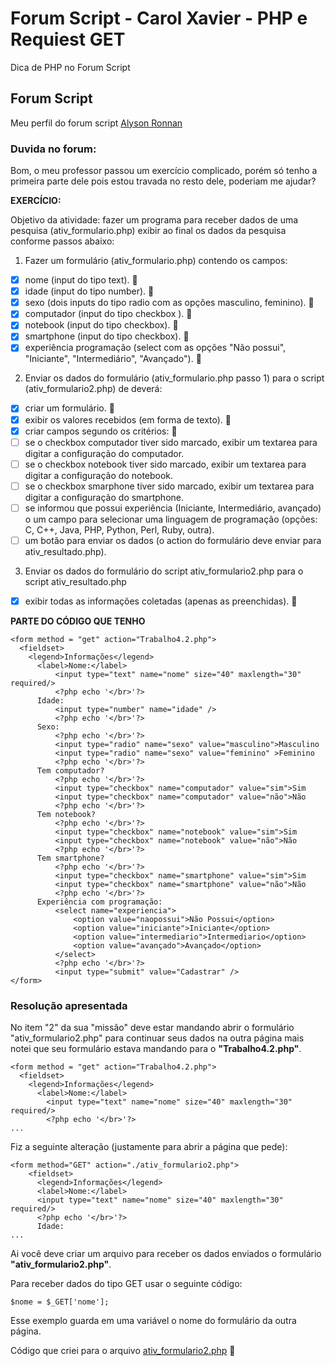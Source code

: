 # Forum Script - Carol Xavier - PHP e Requiest GET
 Dica de PHP no Forum Script

 ## Forum Script
 Meu perfil do forum script [Alyson Ronnan](https://forum.scriptbrasil.com.br/profile/94500-alyson-ronnan-martins/)

 ### Duvida no forum:
 Bom, o meu professor passou um exercício complicado, porém só tenho a primeira parte dele pois estou travada no resto dele, poderiam me ajudar?

**EXERCÍCIO:**

Objetivo da atividade: fazer um programa para receber dados de uma pesquisa (ativ_formulario.php) exibir ao final os dados da pesquisa conforme passos abaixo:

1. Fazer um formulário (ativ_formulario.php) contendo os campos:

- [x] nome (input do tipo text). :tada:
- [x] idade (input do tipo number). :tada:
- [x] sexo (dois inputs do tipo radio com as opções masculino, feminino). :tada:
- [x] computador (input do tipo checkbox ). :tada:
- [x] notebook (input do tipo checkbox). :tada:
- [x] smartphone (input do tipo checkbox). :tada:
- [x] experiência programação (select com as opções "Não possui", "Iniciante", "Intermediário", "Avançado"). :tada:

2. Enviar os dados do formulário (ativ_formulario.php passo 1) para o script (ativ_formulario2.php) de deverá:

- [x] criar um formulário. :tada:
- [x] exibir os valores recebidos (em forma de texto). :tada:
- [x] criar campos segundo os critérios: :tada:
- [ ] se o checkbox computador tiver sido marcado, exibir um textarea para digitar a configuração do         computador.
- [ ] se o checkbox notebook tiver sido marcado, exibir um textarea para digitar a configuração do notebook.
- [ ] se o checkbox smarphone tiver sido marcado, exibir um textarea para digitar a configuração do smartphone.
- [ ] se informou que possui experiência (Iniciante, Intermediário, avançado) o um campo para selecionar uma linguagem de programação (opções: C, C++, Java, PHP, Python, Perl, Ruby, outra).
- [ ] um botão para enviar os dados (o action do formulário deve enviar para ativ_resultado.php).

3. Enviar os dados do formulário do script ativ_formulario2.php para o script ativ_resultado.php

- [x] exibir todas as informações coletadas (apenas as preenchidas). :tada:

**PARTE DO CÓDIGO QUE TENHO**

```
<form method = "get" action="Trabalho4.2.php">
  <fieldset>
    <legend>Informações</legend>
      <label>Nome:</label>
          <input type="text" name="nome" size="40" maxlength="30" required/>
          <?php echo '</br>'?>
      Idade:
          <input type="number" name="idade" />
          <?php echo '</br>'?>
      Sexo:
          <?php echo '</br>'?>
          <input type="radio" name="sexo" value="masculino">Masculino
          <input type="radio" name="sexo" value="feminino" >Feminino
          <?php echo '</br>'?>
      Tem computador?
          <?php echo '</br>'?>
          <input type="checkbox" name="computador" value="sim">Sim
          <input type="checkbox" name="computador" value="não">Não
          <?php echo '</br>'?>
      Tem notebook?
          <?php echo '</br>'?>
          <input type="checkbox" name="notebook" value="sim">Sim
          <input type="checkbox" name="notebook" value="não">Não
          <?php echo '</br>'?>
      Tem smartphone?
          <?php echo '</br>'?>
          <input type="checkbox" name="smartphone" value="sim">Sim
          <input type="checkbox" name="smartphone" value="não">Não
          <?php echo '</br>'?>
      Experiência com programação:
          <select name="experiencia">
              <option value="naopossui">Não Possui</option>
              <option value="iniciante">Iniciante</option>
              <option value="intermediario">Intermediario</option>
              <option value="avançado">Avançado</option>
          </select>
          <?php echo '</br>'?>
          <input type="submit" value="Cadastrar" />
</form>
```

### Resolução apresentada ###
No item "2" da sua "missão" deve estar mandando abrir o formulário "ativ_formulario2.php" para continuar seus dados na outra página mais notei que seu formulário estava mandando para o **"Trabalho4.2.php"**.


```
<form method = "get" action="Trabalho4.2.php">
  <fieldset>
    <legend>Informações</legend>
      <label>Nome:</label>
        <input type="text" name="nome" size="40" maxlength="30" required/>
        <?php echo '</br>'?>
...
```

Fiz a seguinte alteração (justamente para abrir a página que pede):
``` 
<form method="GET" action="./ativ_formulario2.php">
    <fieldset>
      <legend>Informações</legend>
      <label>Nome:</label>
      <input type="text" name="nome" size="40" maxlength="30" required/>
      <?php echo '</br>'?>
      Idade:
...
```

Ai você deve criar um arquivo para receber os dados enviados o formulário **"ativ_formulario2.php"**.

Para receber dados do tipo GET usar o seguinte código: 
```
$nome = $_GET['nome'];
```

Esse exemplo guarda em uma variável o nome do formulário da outra página.

Código que criei para o arquivo [ativ_formulario2.php](https://github.com/AlysonDEV/forumscript-carolinexavier/blob/master/ativ_formulario2.php) :tada:
